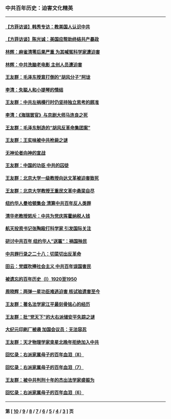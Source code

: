 ### 中共百年历史：迫害文化精英
---
#### [【方菲访谈】韩秀专访：教美国人认识中共](../../pages/nf1176111/n13821310.md?11190430) 
#### [【方菲访谈】陈光诚：美国应帮助终结共产暴政](../../pages/nf1176111/n13759521.md?11190430) 
#### [林辉：麻雀清零后果严重 为其喊冤科学家遭迫害](../../pages/nf1176111/n13746900.md?11190430) 
#### [林辉：中共洗脑老电影 主创人员遭迫害](../../pages/nf1176111/n13699437.md?11190430) 
#### [王友群：毛泽东授意打倒的“胡风分子”阿垅](../../pages/nf1176111/n13592541.md?11190430) 
#### [李清：失聪人和小提琴的情结](../../pages/nf1176111/n13459280.md?11190430) 
#### [王友群：中共左祸横行时仍坚持独立思考的顾准](../../pages/nf1176111/n13444722.md?11190430) 
#### [李清：《海瑞罢官》与京剧大师马连良之死](../../pages/nf1176111/n13412316.md?11190430) 
#### [王友群：毛泽东制造的“胡风反革命集团案”](../../pages/nf1176111/n13324909.md?11190430) 
#### [王友群：王实味被中共枪毙之谜](../../pages/nf1176111/n13307502.md?11190430) 
#### [无神论者向神的宣战](../../pages/nf1176111/n13281535.md?11190430) 
#### [王友群：中国的功臣 中共的囚徒](../../pages/nf1176111/n13291790.md?11190430) 
#### [王友群：北京大学一级教授向达文革被迫害致死](../../pages/nf1176111/n13150966.md?11190430) 
#### [王友群：北京大学教授王重民文革中悬梁自尽](../../pages/nf1176111/n13084645.md?11190430) 
#### [纽约华人曼哈顿集会 清算中共百年反人类罪](../../pages/nf1176111/n13084157.md?11190430) 
#### [清华老教授怒斥：中共为党庆挥霍纳税人钱](../../pages/nf1176111/n13071430.md?11190430) 
#### [航天投资书记张陶殴打科学家 引发国际关注](../../pages/nf1176111/n13069132.md?11190430) 
#### [研讨中共百年 纽约华人“送匾”：祸国殃民](../../pages/nf1176111/n13057367.md?11190430) 
#### [中共罪行录之二十八：切菜切出反革命](../../pages/nf1176111/n13030600.md?11190430) 
#### [田云：党媒吹捧社会主义 中共百年误国害民](../../pages/nf1176111/n13006682.md?11190430) 
#### [被遗忘的百年历史（I）1920至1950](../../pages/nf1176111/n12986411.md?11190430) 
#### [周晓辉：两弹一星功臣难逃迫害 核试验遗害至今](../../pages/nf1176111/n12974997.md?11190430) 
#### [王友群：著名法学家江平最刻骨铭心的经历](../../pages/nf1176111/n12970787.md?11190430) 
#### [王友群：批“党天下”的大右派储安平失踪之谜](../../pages/nf1176111/n12954229.md?11190430) 
#### [大纪元印刷厂被袭 加国会议员：无法容忍](../../pages/nf1176111/n12883028.md?11190430) 
#### [王友群：天才物理学家束星北晚年拒绝加入中共](../../pages/nf1176111/n12792913.md?11190430) 
#### [回忆录：右派家属母子的百年血泪（8）](../../pages/nf1176111/n12706196.md?11190430) 
#### [回忆录：右派家属母子的百年血泪（7）](../../pages/nf1176111/n12706191.md?11190430) 
#### [王友群：被中共判刑十年的杰出法学家盛振为](../../pages/nf1176111/n12706141.md?11190430) 
#### [回忆录：右派家属母子的百年血泪（6）](../../pages/nf1176111/n12698863.md?11190430) 

---
#### 第 [ [10](./10.md?11190430) / [9](./9.md?11190430) / [8](./8.md?11190430) / [7](./7.md?11190430) / [6](./6.md?11190430) / [5](./5.md?11190430) / [4](./4.md?11190430) / [3](./3.md?11190430) ] 页
